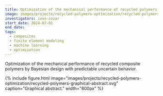 ```yaml
---
title: Optimization of the mechanical performance of recycled polymers
image: images/projects/recycled-polymers-optimization/recycled-polymers-graphical-abstract.svg
investigators: ivan-cozar
start_date: 2024-07-01
end_date:
tags:
  - composites
  - finite element modeling
  - machine learning
  - optimization
---
```


<!-- excerpt start -->
Optimization of the mechanical performance of recycled composite polymers by Bayesian design with predictable uncertain behavior.
<!-- excerpt end -->

{%
  include figure.html
  image="images/projects/recycled-polymers-optimization/recycled-polymers-graphical-abstract.svg"
  caption="Graphical abstract."
  width="800px"
%}